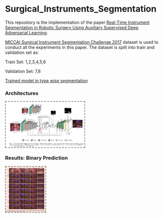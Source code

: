 # Surgical_Instruments_Segmentation
This repository is the implementation of the paper [Real-Time Instrument Segmentation in Robotic Surgery Using Auxiliary Supervised Deep Adversarial Learning](https://ieeexplore.ieee.org/abstract/document/8648150).


[MICCAI Surgical Instrument Segmentation Challenge 2017](https://endovissub2017-roboticinstrumentsegmentation.grand-challenge.org/)
dataset is used to conduct all the experiments in this paper. The dataset is split into train and validation set as:

Train Set: 1,2,3,4,5,6

Validation Set: 7,8 

[Trained model in type wise segmentation](https://drive.google.com/file/d/10s1NQhbJsEUDsrax7MvQWQUwOwSucsDi/view?usp=sharing) 

### Architectures
<img align='center' style="border-color:gray;border-width:2px;border-style:dashed"   src='figures/Proposed_Architecture.png' padding='5px' height="150px"></img>


### Results: Binary Prediction
<img align='center' style="border-color:gray;border-width:2px;border-style:dashed"   src='figures/results.png' padding='5px' height="150px"></img>
